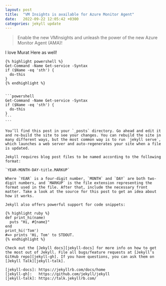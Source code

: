 ```yaml
---
layout: post
title:  "VM Insights is available for Azure Monitor Agent"
date:   2022-09-22 12:05:42 +0300
categories: jekyll update
---
```


> Enable the new VMInsights and unleash the power of the new Azure Monitor Agent (AMA)!

I love Murat Here as well!
````
{% highlight powershell %}
Get-Command -Name Get-service -Syntax
if ($Name -eq 'sth') {
  do-this
}
{% endhighlight %}


```powershell
Get-Command -Name Get-service -Syntax
if ($Name -eq 'sth') {
  do-this
}
```
```

You’ll find this post in your `_posts` directory. Go ahead and edit it and re-build the site to see your changes. You can rebuild the site in many different ways, but the most common way is to run `jekyll serve`, which launches a web server and auto-regenerates your site when a file is updated.

Jekyll requires blog post files to be named according to the following format:

`YEAR-MONTH-DAY-title.MARKUP`

Where `YEAR` is a four-digit number, `MONTH` and `DAY` are both two-digit numbers, and `MARKUP` is the file extension representing the format used in the file. After that, include the necessary front matter. Take a look at the source for this post to get an idea about how it works.

Jekyll also offers powerful support for code snippets:

{% highlight ruby %}
def print_hi(name)
  puts "Hi, #{name}"
end
print_hi('Tom')
#=> prints 'Hi, Tom' to STDOUT.
{% endhighlight %}

Check out the [Jekyll docs][jekyll-docs] for more info on how to get the most out of Jekyll. File all bugs/feature requests at [Jekyll’s GitHub repo][jekyll-gh]. If you have questions, you can ask them on [Jekyll Talk][jekyll-talk].

[jekyll-docs]: https://jekyllrb.com/docs/home
[jekyll-gh]:   https://github.com/jekyll/jekyll
[jekyll-talk]: https://talk.jekyllrb.com/
